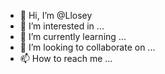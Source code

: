 - 👋 Hi, I’m @Llosey
- 👀 I’m interested in ...
- 🌱 I’m currently learning ...
- 💞️ I’m looking to collaborate on ...
- 📫 How to reach me ...

<!---
Llosey/Llosey is a ✨ special ✨ repository because its `README.md` (this file) appears on your GitHub profile.
You can click the Preview link to take a look at your changes.
--->
